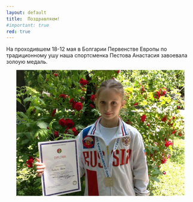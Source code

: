 ```yaml
---
layout: default
title:  Поздравляем!
#important: true
red: true
---
```

На проходившем 18-12 мая в Болгарии Первенстве Европы по традиционному ушу наша спортсменка Пестова Анастасия завоевала золоую медаль.
<center><img src='/huabao/ren/zagora2015.jpg' width='450'></center>
